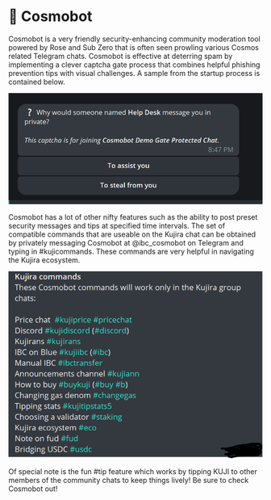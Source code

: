 # 🤖 Cosmobot

Cosmobot is a very friendly security-enhancing community moderation tool powered by Rose and Sub Zero that is often seen prowling various Cosmos related Telegram chats. Cosmobot is effective at deterring spam by implementing a clever captcha gate process that combines helpful phishing prevention tips with visual challenges. A sample from the startup process is contained below.

![](<../../.gitbook/assets/image (48) (2).png>)

Cosmobot has a lot of other nifty features such as the ability to post preset security messages and tips at specified time intervals. The set of compatible commands that are useable on the Kujira chat can be obtained by privately messaging Cosmobot at @ibc\_cosmobot on Telegram and typing in #kujicommands. These commands are very helpful in navigating the Kujira ecosystem.

![](<../../.gitbook/assets/image (44) (1).png>)

Of special note is the fun #tip feature which works by tipping KUJI to other members of the community chats to keep things lively! Be sure to check Cosmobot out!
